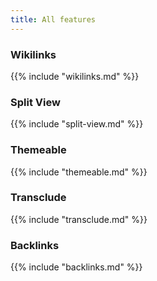 ```yaml
---
title: All features
---
```


### Wikilinks

{{% include "wikilinks.md" %}}

### Split View

{{% include "split-view.md" %}}

### Themeable

{{% include "themeable.md" %}}

### Transclude

{{% include "transclude.md" %}}

### Backlinks

{{% include "backlinks.md" %}}